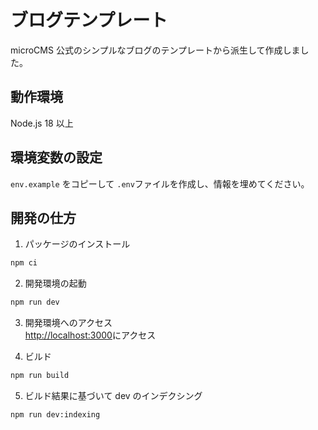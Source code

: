 # ブログテンプレート

microCMS 公式のシンプルなブログのテンプレートから派生して作成しました。

## 動作環境

Node.js 18 以上

## 環境変数の設定

`env.example` をコピーして `.env`ファイルを作成し、情報を埋めてください。

## 開発の仕方

1. パッケージのインストール

```bash
npm ci
```

2. 開発環境の起動

```bash
npm run dev
```

3. 開発環境へのアクセス  
   [http://localhost:3000](http://localhost:3000)にアクセス


4. ビルド

```bash
npm run build
```

5. ビルド結果に基づいて dev のインデクシング

```bash
npm run dev:indexing
```
